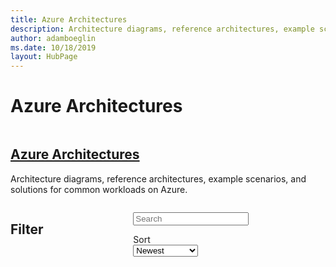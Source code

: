 ```yaml
---
title: Azure Architectures
description: Architecture diagrams, reference architectures, example scenarios, and solutions for common workloads on Azure.
author: adamboeglin
ms.date: 10/18/2019
layout: HubPage
---
```

# Azure Architectures

<!-- markdownlint-disable no-inline-html -->
<div class="has-body-background has-margin-bottom-large has-margin-top-large">
    <section class="container uhf-container">
        <div class="columns has-large-gaps">
            <div class="column">
                <div class="content has-margin-bottom-large">
                    <h1><a href="/azure/architecture/">Azure Architectures</a></h1>
                    <p>Architecture diagrams, reference architectures, example scenarios, and solutions for common workloads on Azure.</p>
                </div>
            </div>
        </div>
    </section>
</div>
<section data-bi-name="content-browser" class="container uhf-container" onload="">
    <div class="columns has-large-gaps">
        <div class="column is-one-third-tablet is-one-quarter-desktop">
            <div role="region" aria-labelledby="refine-header">
                <h2 id="refine-header" class="has-margin-top-none">Filter</h2>
                <div id="refine-content">
                </div>
            </div>
        </div>
        <div class="column">
            <form id="search-content-form" role="search" action="#" class="has-margin-bottom-large">
                <div class="field">
                    <p class="control has-margin-none has-icons-right">
                        <input aria-label="Search" class="input is-large has-margin-bottom-large" placeholder="Search" id="search-content" type="search" onkeyup="updateUrlBar(getQuery(false, 1))" onchange="updateUrlBar(getQuery(false, 1))">
                          <p data-bi-name="facet-tags" class="tags facet-tags" aria-label="Active filters">
                          </p>
                    </p>
                </div>
            </form>
            <p id="no-results" role="alert"></p>
            <div class="level is-mobile">
                <div class="level-left">
                    <div class="level-item">
                        <span class="has-text-weight-semibold resultcount" role="alert" aria-live="polite"></span>
                     </div>
                </div>
                <div class="level-right">
                    <div class="level-item">
                        <label class="label has-margin-bottom-none has-padding-right-small" for="example-select-country">Sort</label>
                        <div class="control">
                            <div class="select">
                                <select id="sortOrder" onchange="updateUrlBar(getQuery(false, 1))">
                                    <option value="-popularity">Popular</option>
                                    <option value="-publish_date" selected>Newest</option>
                                    <option value="-word_count">Article Length</option>
                                    <option value="title">Alphabetical</option>
                                </select>
                            </div>
                        </div>
                     </div>
                </div>
            </div>
            <div id="results">
                <div class="level is-mobile">
                    <div class="level-left">
                    </div>
                    <div class="level-right">
                    </div>
                </div>
                <div class="columns is-multiline has-margin-bottom-large">
<ul class="grid is-3">
</ul>
</div>
</div>
</section>
<img src="data:image/png;base64,iVBORw0KGgoAAAANSUhEUgAAAAEAAAABCAQAAAC1HAwCAAAAC0lEQVR42mNkYAAAAAYAAjCB0C8AAAAASUVORK5CYII=" onload="
loadjs=function(){var h=function(){},c={},u={},f={};function o(e,n){if(e){var r=f[e];if(u[e]=n,r)for(;r.length;)r[0](e,n),r.splice(0,1)}}function l(e,n){e.call&&(e={success:e}),n.length?(e.error||h)(n):(e.success||h)(e)}function d(r,t,s,i){var c,o,e=document,n=s.async,u=(s.numRetries||0)+1,f=s.before||h,l=r.replace(/[\?|#].*$/,''),a=r.replace(/^(css|img)!/,'');i=i||0,/(^css!|\.css$)/.test(l)?((o=e.createElement('link')).rel='stylesheet',o.href=a,(c='hideFocus'in o)&&o.relList&&(c=0,o.rel='preload',o.as='style')):/(^img!|\.(png|gif|jpg|svg)$)/.test(l)?(o=e.createElement('img')).src=a:((o=e.createElement('script')).src=r,o.async=void 0===n||n),!(o.onload=o.onerror=o.onbeforeload=function(e){var n=e.type[0];if(c)try{o.sheet.cssText.length||(n='e')}catch(e){18!=e.code&&(n='e')}if('e'==n){if((i+=1)<u)return d(r,t,s,i)}else if('preload'==o.rel&&'style'==o.as)return o.rel='stylesheet';t(r,n,e.defaultPrevented)})!==f(r,o)&&e.head.appendChild(o)}function r(e,n,r){var t,s;if(n&&n.trim&&(t=n),s=(t?r:n)||{},t){if(t in c)throw'LoadJS';c[t]=!0}function i(n,r){!function(e,t,n){var r,s,i=(e=e.push?e:[e]).length,c=i,o=[];for(r=function(e,n,r){if('e'==n&&o.push(e),'b'==n){if(!r)return;o.push(e)}--i||t(o)},s=0;s<c;s++)d(e[s],r,n)}(e,function(e){l(s,e),n&&l({success:n,error:r},e),o(t,e)},s)}if(s.returnPromise)return new Promise(i);i()}return r.ready=function(e,n){return function(e,r){e=e.push?e:[e];var n,t,s,i=[],c=e.length,o=c;for(n=function(e,n){n.length&&i.push(e),--o||r(i)};c--;)t=e[c],(s=u[t])?n(t,s):(f[t]=f[t]||[]).push(n)}(e,function(e){l(n,e)}),r},r.done=function(e){o(e,[])},r.reset=function(){c={},u={},f={}},r.isDefined=function(e){return e in c},r}();
loadjs(['/azure/architecture/_js/external/handlebars.min-v4.5.1.js',
    '/azure/architecture/_js/architectures/architectures.css',
    '/azure/architecture/_js/architectures/architectures.js?version=202001060533'
    ], 'scripts',
{
    async: false,
    numRetries: 3,
    returnPromise: true
});
">
